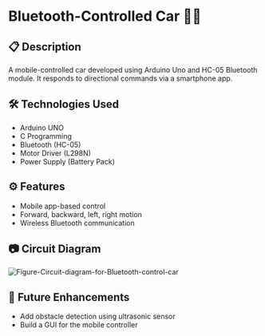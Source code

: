 # Bluetooth-Controlled Car 🚗🔋

## 📋 Description
A mobile-controlled car developed using Arduino Uno and HC-05 Bluetooth module. It responds to directional commands via a smartphone app.

## 🛠️ Technologies Used
- Arduino UNO
- C Programming
- Bluetooth (HC-05)
- Motor Driver (L298N)
- Power Supply (Battery Pack)

## ⚙️ Features
- Mobile app-based control
- Forward, backward, left, right motion
- Wireless Bluetooth communication

## 📷 Circuit Diagram
![Figure-Circuit-diagram-for-Bluetooth-control-car](https://github.com/user-attachments/assets/250d1dd0-6b05-4b7a-a6c7-b40608b31632)


## 🚀 Future Enhancements
- Add obstacle detection using ultrasonic sensor
- Build a GUI for the mobile controller
